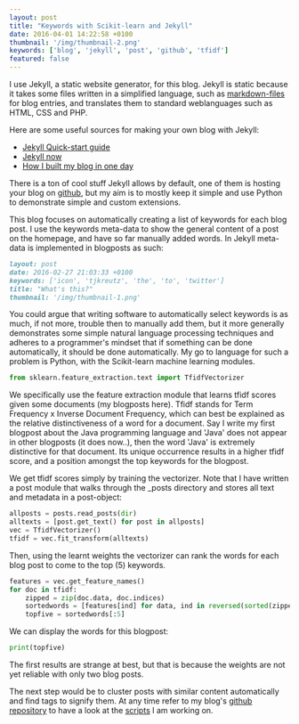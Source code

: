 ```yaml
---
layout: post
title: "Keywords with Scikit-learn and Jekyll"
date: 2016-04-01 14:22:58 +0100
thumbnail: '/img/thumbnail-2.png'
keywords: ['blog', 'jekyll', 'post', 'github', 'tfidf']
featured: false
---
```


I use Jekyll, a static website generator, for this blog. Jekyll is static because it takes some files written in a simplified language, such as [markdown-files](https://daringfireball.net/projects/markdown/) for blog entries, and translates them to standard weblanguages such as HTML, CSS and PHP. 

Here are some useful sources for making your own blog with Jekyll:

- [Jekyll Quick-start guide](https://jekyllrb.com/docs/quickstart/)
- [Jekyll now](https://github.com/barryclark/jekyll-now)
- [How I built my blog in one day](http://erjjones.github.io/blog/How-I-built-my-blog-in-one-day)

There is a ton of cool stuff Jekyll allows by default, one of them is hosting your blog on [github](https://help.github.com/articles/using-jekyll-as-a-static-site-generator-with-github-pages/), but my aim is to mostly keep it simple and use Python to demonstrate simple and custom extensions.

This blog focuses on automatically creating a list of keywords for each blog post. I use the keywords meta-data to show the general content of a post on the homepage, and have so far manually added words. In Jekyll meta-data is implemented in blogposts as such:

```markdown
layout: post
date: 2016-02-27 21:03:33 +0100
keywords: ['icon', 'tjkreutz', 'the', 'to', 'twitter']
title: "What's this?"
thumbnail: '/img/thumbnail-1.png'
```
You could argue that writing software to automatically select keywords is as much, if not more, trouble then to manually add them, but it more generally demonstrates some simple natural language processing techniques and adheres to a programmer's mindset that if something can be done automatically, it should be done automatically. My go to language for such a problem is Python, with the Scikit-learn machine learning modules.

```python
from sklearn.feature_extraction.text import TfidfVectorizer
```

We specifically use the feature extraction module that learns tfidf scores given some documents (my blogposts here). Tfidf stands for Term Frequency x Inverse Document Frequency, which can best be explained as the relative distinctiveness of a word for a document. Say I write my first blogpost about the Java programming language and 'Java' does not appear in other blogposts (it does now..), then the word 'Java' is extremely distinctive for that document. Its unique occurrence results in a higher tfidf score, and a position amongst the top keywords for the blogpost.

We get tfidf scores simply by training the vectorizer. Note that I have written a post module that walks through the _posts directory and stores all text and metadata in a post-object:

```python
allposts = posts.read_posts(dir)
alltexts = [post.get_text() for post in allposts]
vec = TfidfVectorizer()
tfidf = vec.fit_transform(alltexts)
```
Then, using the learnt weights the vectorizer can rank the words for each blog post to come to the top (5) keywords. 

```python
features = vec.get_feature_names()
for doc in tfidf:
    zipped = zip(doc.data, doc.indices)
    sortedwords = [features[ind] for data, ind in reversed(sorted(zipped))]
    topfive = sortedwords[:5]
```

We can display the words for this blogpost:

```python
print(topfive)
```

The first results are strange at best, but that is because the weights are not yet reliable with only two blog posts.

The next step would be to cluster posts with similar content automatically and find tags to signify them. At any time refer to my blog's [github repository](https://github.com/tjkreutz/tjkreutz.github.io) to have a look at the [scripts](https://github.com/tjkreutz/tjkreutz.github.io/tree/master/scripts) I am working on.
